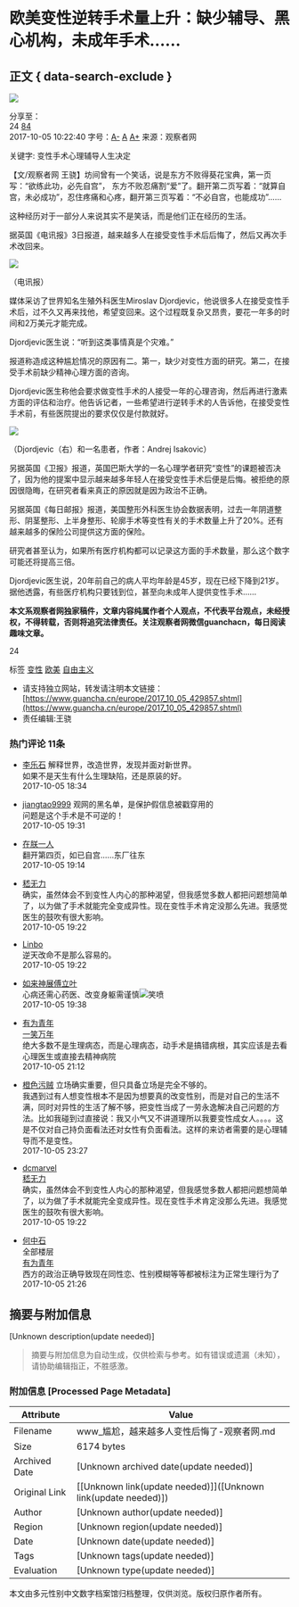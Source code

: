 # 欧美变性逆转手术量上升：缺少辅导、黑心机构，未成年手术……

## 正文 { data-search-exclude }


![](../images/mian-logo.png)

分享至：  
24 [84](#comment "查看评论")  
2017-10-05 10:22:40 字号：[A-](javascript:void(0);) [A](javascript:void(0);) [A+](javascript:void(0);) 来源：观察者网  

关键字: 变性手术心理辅导人生决定

【文/观察者网 王骁】坊间曾有一个笑话，说是东方不败得葵花宝典，第一页写：“欲练此功，必先自宫”， 东方不败忍痛割“爱”了。翻开第二页写着：“就算自宫，未必成功”，忍住疼痛和心疼，翻开第三页写着：“不必自宫，也能成功”……

这种经历对于一部分人来说其实不是笑话，而是他们正在经历的生活。

据英国《电讯报》3日报道，越来越多人在接受变性手术后后悔了，然后又再次手术改回来。

![](http://i.guancha.cn/news/2017/10/05/20171005082451799.jpg)  

（电讯报）

媒体采访了世界知名生殖外科医生Miroslav Djordjevic，他说很多人在接受变性手术后，过不久又再来找他，希望变回来。这个过程既复杂又昂贵，要花一年多的时间和2万美元才能完成。

Djordjevic医生说：“听到这类事情真是个灾难。”

报道称造成这种尴尬情况的原因有二。第一，缺少对变性方面的研究。第二，在接受手术前缺少精神心理方面的咨询。

Djordjevic医生称他会要求做变性手术的人接受一年的心理咨询，然后再进行激素方面的评估和治疗。他告诉记者，一些希望进行逆转手术的人告诉他，在接受变性手术前，有些医院提出的要求仅仅是付款就好。

![](http://i.guancha.cn/news/2017/10/05/20171005085951801.jpg)  

（Djordjevic（右）和一名患者，作者：Andrej Isakovic）

另据英国《卫报》报道，英国巴斯大学的一名心理学者研究“变性”的课题被否决了，因为他的提案中显示越来越多年轻人在接受变性手术后便是后悔。被拒绝的原因很隐晦，在研究者看来真正的原因就是因为政治不正确。

另据英国《每日邮报》报道，美国整形外科医生协会数据表明，过去一年阴道整形、阴茎整形、上半身整形、轮廓手术等变性有关的手术数量上升了20%。还有越来越多的保险公司提供这方面的保险。

研究者甚至认为，如果所有医疗机构都可以记录这方面的手术数量，那么这个数字可能还将提高三倍。

Djordjevic医生说，20年前自己的病人平均年龄是45岁，现在已经下降到21岁。据他透露，有些医疗机构只要钱到位，甚至向未成年人提供变性手术……

**本文系观察者网独家稿件，文章内容纯属作者个人观点，不代表平台观点，未经授权，不得转载，否则将追究法律责任。关注观察者网微信guanchacn，每日阅读趣味文章。**

24

标签 [变性](../search/?k=%E5%8F%98%E6%80%A7) [欧美](../search/?k=%E6%AC%A7%E7%BE%8E) [自由主义](../search/?k=%E8%87%AA%E7%94%B1%E4%B8%BB%E4%B9%89)

- 请支持独立网站，转发请注明本文链接：[https://www.guancha.cn/europe/2017_10_05_429857.shtml](https://www.guancha.cn/europe/2017_10_05_429857.shtml)
- 责任编辑:王骁

### 热门评论 11条

- [李乐石](//user.guancha.cn/user/personal-homepage?uid=13687) 解释世界，改造世界，发现并面对新世界。  
如果不是天生有什么生理缺陷，还是原装的好。  
2017-10-05 18:34

- [jiangtao9999](//user.guancha.cn/user/personal-homepage?uid=114388) 观网的黑名单，是保护假信息被戳穿用的  
问题是这个手术是不可逆的！  
2017-10-05 19:31

- [在朕一人](//user.guancha.cn/user/personal-homepage?uid=191252)  
翻开第四页，如已自宫……东厂往东  
2017-10-05 19:14

- [嵇无力](//user.guancha.cn/user/personal-homepage?uid=122234)  
确实，虽然体会不到变性人内心的那种渴望，但我感觉多数人都把问题想简单了，以为做了手术就能完全变成异性。现在变性手术肯定没那么先进。我感觉医生的鼓吹有很大影响。  
2017-10-05 19:22

- [Linbo](//user.guancha.cn/user/personal-homepage?uid=5007)  
逆天改命不是那么容易的。  
2017-10-05 19:22

- [如来神展傅立叶](//user.guancha.cn/user/personal-homepage?uid=79165)  
心病还需心药医、改变身躯需谨慎![笑喷](http://user.guancha.cn/static/imgs/smiles/1/kbsa_thumb.gif)  
2017-10-05 19:38

- [有为青年](//user.guancha.cn/user/personal-homepage?uid=15045)  
[一笑万年](//user.guancha.cn/user/personal-homepage?uid=156999)  
绝大多数不是生理病态，而是心理病态，动手术是搞错病根，其实应该是去看心理医生或直接去精神病院  
2017-10-05 21:12

- [橙色污贼](//user.guancha.cn/user/personal-homepage?uid=75282) 立场确实重要，但只具备立场是完全不够的。  
我遇到过有人想变性根本不是因为想要真的改变性别，而是对自己的生活不满，同时对异性的生活了解不够，把变性当成了一劳永逸解决自己问题的方法。比如我碰到过直接说：我又小气又不讲道理所以我要变性成女人。。。。这是不仅对自己持负面看法还对女性有负面看法。这样的来访者需要的是心理辅导而不是变性。  
2017-10-05 23:27

- [dcmarvel](//user.guancha.cn/user/personal-homepage?uid=9983)  
[嵇无力](//user.guancha.cn/user/personal-homepage?uid=122234)  
确实，虽然体会不到变性人内心的那种渴望，但我感觉多数人都把问题想简单了，以为做了手术就能完全变成异性。现在变性手术肯定没那么先进。我感觉医生的鼓吹有很大影响。  
2017-10-05 19:22

- [何中石](//user.guancha.cn/user/personal-homepage?uid=43599)  
全部楼层  
[有为青年](//user.guancha.cn/user/personal-homepage?uid=15045)  
西方的政治正确导致现在同性恋、性别模糊等等都被标注为正常生理行为了  
2017-10-05 21:26
<!-- tcd_original_link https://www.guancha.cn/europe/2017_10_05_429857.shtml -->


## 摘要与附加信息

<!-- tcd_abstract -->
[Unknown description(update needed)]
<!-- tcd_abstract_end -->

> 摘要与附加信息为自动生成，仅供检索与参考。如有错误或遗漏（未知），请协助编辑指正，不胜感激。

### 附加信息 [Processed Page Metadata]

| Attribute       | Value                                  |
|-----------------|----------------------------------------|
| Filename        | www_尴尬，越来越多人变性后悔了-观察者网.md                             |
| Size            | 6174 bytes                           |
| Archived Date   | [Unknown archived date(update needed)]                             |
| Original Link   | [[Unknown link(update needed)]]([Unknown link(update needed)])                       |
| Author          | [Unknown author(update needed)]                               |
| Region          | [Unknown region(update needed)]                               |
| Date            | [Unknown date(update needed)]                                 |
| Tags            | [Unknown tags(update needed)]                                 |
| Evaluation            | [Unknown type(update needed)]                                 |
<!-- tcd_table_end -->

本文由多元性别中文数字档案馆归档整理，仅供浏览。版权归原作者所有。
